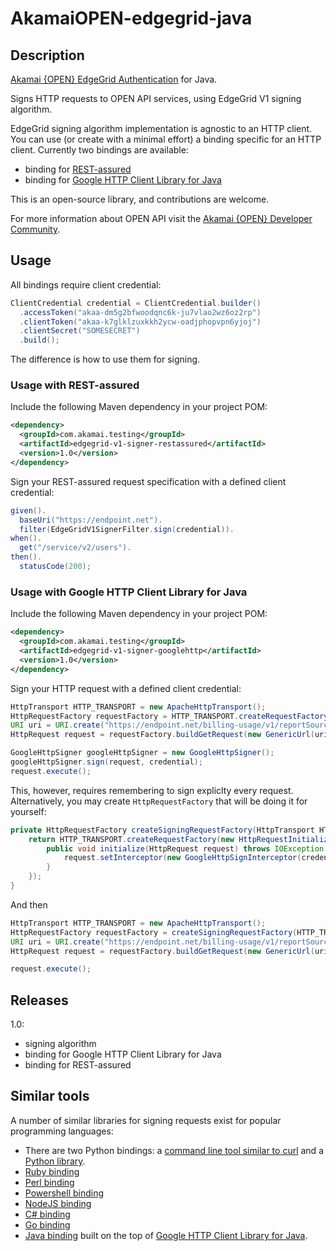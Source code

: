 # AkamaiOPEN-edgegrid-java

## Description

[Akamai {OPEN} EdgeGrid Authentication][12] for Java. 

Signs HTTP requests to OPEN API services, using EdgeGrid V1 signing algorithm.

EdgeGrid signing algorithm implementation is agnostic to an HTTP client. You can use (or create with a minimal effort) 
a binding specific for an HTTP client. Currently two bindings are available:

* binding for [REST-assured][11]
* binding for [Google HTTP Client Library for Java][10]

This is an open-source library, and contributions are welcome. 

For more information about OPEN API visit the [Akamai {OPEN} Developer Community][13].

## Usage

All bindings require client credential:

```java
ClientCredential credential = ClientCredential.builder()
  .accessToken("akaa-dm5g2bfwoodqnc6k-ju7vlao2wz6oz2rp")
  .clientToken("akaa-k7glklzuxkkh2ycw-oadjphopvpn6yjoj")
  .clientSecret("SOMESECRET")
  .build();
```      

The difference is how to use them for signing.

### Usage with REST-assured

Include the following Maven dependency in your project POM:

```xml
<dependency>
  <groupId>com.akamai.testing</groupId>
  <artifactId>edgegrid-v1-signer-restassured</artifactId>
  <version>1.0</version>
</dependency>
```

Sign your REST-assured request specification with a defined client credential:

```java
given().
  baseUri("https://endpoint.net").
  filter(EdgeGridV1SignerFilter.sign(credential)).
when().
  get("/service/v2/users").
then().
  statusCode(200);
```

### Usage with Google HTTP Client Library for Java

Include the following Maven dependency in your project POM:

```xml
<dependency>
  <groupId>com.akamai.testing</groupId>
  <artifactId>edgegrid-v1-signer-googlehttp</artifactId>
  <version>1.0</version>
</dependency>
```

Sign your HTTP request with a defined client credential:

```java
HttpTransport HTTP_TRANSPORT = new ApacheHttpTransport();
HttpRequestFactory requestFactory = HTTP_TRANSPORT.createRequestFactory();
URI uri = URI.create("https://endpoint.net/billing-usage/v1/reportSources");
HttpRequest request = requestFactory.buildGetRequest(new GenericUrl(uri));

GoogleHttpSigner googleHttpSigner = new GoogleHttpSigner();
googleHttpSigner.sign(request, credential);
request.execute();
```

This, however, requires remembering to sign expliclty every request. Alternatively, you may create <code>HttpRequestFactory</code>
that will be doing it for yourself:

```java
private HttpRequestFactory createSigningRequestFactory(HttpTransport HTTP_TRANSPORT) {
    return HTTP_TRANSPORT.createRequestFactory(new HttpRequestInitializer() {
        public void initialize(HttpRequest request) throws IOException {
            request.setInterceptor(new GoogleHttpSignInterceptor(credential));
        }
    });
}
```

And then

```java
HttpTransport HTTP_TRANSPORT = new ApacheHttpTransport();
HttpRequestFactory requestFactory = createSigningRequestFactory(HTTP_TRANSPORT);
URI uri = URI.create("https://endpoint.net/billing-usage/v1/reportSources");
HttpRequest request = requestFactory.buildGetRequest(new GenericUrl(uri));

request.execute();
```        

## Releases 

1.0:

- signing algorithm
- binding for Google HTTP Client Library for Java
- binding for REST-assured

## Similar tools

A number of similar libraries for signing requests exist for popular programming languages:

* There are two Python bindings: a [command line tool similar to curl][1] and a [Python library][2].
* [Ruby binding][2]
* [Perl binding][3]
* [Powershell binding][4]
* [NodeJS binding][5]
* [C# binding][6]
* [Go binding][7]
* [Java binding][9] built on the top of [Google HTTP Client Library for Java][10].

[1]: https://github.com/akamai-open/edgegrid-curl
[2]: https://github.com/akamai-open/AkamaiOPEN-edgegrid-python
[3]: https://github.com/akamai-open/AkamaiOPEN-edgegrid-ruby
[4]: https://github.com/akamai-open/AkamaiOPEN-edgegrid-perl
[5]: https://github.com/akamai-open/AkamaiOPEN-powershell
[6]: https://github.com/akamai-open/AkamaiOPEN-edgegrid-node
[7]: https://github.com/akamai-open/AkamaiOPEN-edgegrid-C-Sharp
[8]: https://github.com/akamai-open/AkamaiOPEN-edgegrid-golang
[9]: https://github.com/akamai-open/AkamaiOPEN-edgegrid-java
[10]: https://github.com/google/google-http-java-client
[11]: https://github.com/rest-assured/rest-assured
[12]: https://developer.akamai.com/introduction/Client_Auth.html
[13]: https://developer.akamai.com/
